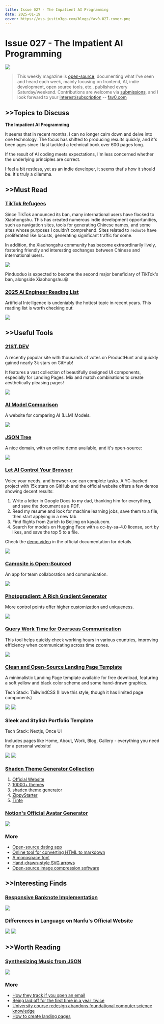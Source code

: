 ```yaml
---
title: Issue 027 - The Impatient AI Programming
date: 2025-01-19
cover: https://oss.justin3go.com/blogs/fav0-027-cover.png
---
```

# Issue 027 - The Impatient AI Programming

![](https://oss.justin3go.com/blogs/fav0-027-cover.png)

> This weekly magazine is [open-source](https://github.com/Justin3go/FAV0), documenting what I've seen and heard each week, mainly focusing on frontend, AI, indie development, open source tools, etc., published every Saturday/weekend. Contributions are welcome via [submissions](https://github.com/Justin3go/FAV0/issues), and I look forward to your [interest/subscription](https://fav0.com/feed.xml) -- [fav0.com](https://fav0.com/)

## \>\>Topics to Discuss

**The Impatient AI Programming**

It seems that in recent months, I can no longer calm down and delve into one technology. The focus has shifted to producing results quickly, and it's been ages since I last tackled a technical book over 600 pages long.

If the result of AI coding meets expectations, I'm less concerned whether the underlying principles are correct.

I feel a bit restless, yet as an indie developer, it seems that's how it should be. It's truly a dilemma.

## \>\>Must Read

### [TikTok Refugees](https://www.reuters.com/technology/tiktok-preparing-us-shut-off-sunday-information-reports-2025-01-15/)

Since TikTok announced its ban, many international users have flocked to Xiaohongshu. This has created numerous indie development opportunities, such as navigation sites, tools for generating Chinese names, and some sites whose purposes I couldn’t comprehend. Sites related to `rednote` have proliferated like locusts, generating significant traffic for some.

In addition, the Xiaohongshu community has become extraordinarily lively, fostering friendly and interesting exchanges between Chinese and international users.

![](https://oss.justin3go.com/blogs/Pasted%20image%2020250119190138.png)

Pinduoduo is expected to become the second major beneficiary of TikTok's ban, alongside Xiaohongshu.😀

### [2025 AI Engineer Reading List](https://www.latent.space/p/2025-papers)

Artificial Intelligence is undeniably the hottest topic in recent years. This reading list is worth checking out:

![](https://oss.justin3go.com/blogs/Pasted%20image%2020250119191520.png)

## \>\>Useful Tools

### [21ST.DEV](https://21st.dev/)

A recently popular site with thousands of votes on ProductHunt and quickly gained nearly 3k stars on GitHub!

It features a vast collection of beautifully designed UI components, especially for Landing Pages. Mix and match combinations to create aesthetically pleasing pages!

![](https://oss.justin3go.com/blogs/Pasted%20image%2020250119191759.png)

### [AI Model Comparison](https://countless.dev/)

A website for comparing AI (LLM) Models.

![](https://oss.justin3go.com/blogs/Pasted%20image%2020250119195709.png)

### [JSON Tree](https://github.com/xzitlou/jsontr.ee)

A nice domain, with an online demo available, and it's open-source:

![](https://oss.justin3go.com/blogs/Pasted%20image%2020250119200847.png)

### [Let AI Control Your Browser](https://browser-use.com/)

Voice your needs, and browser-use can complete tasks. A YC-backed project with 15k stars on GitHub and the official website offers a few demos showing decent results:

1. Write a letter in Google Docs to my dad, thanking him for everything, and save the document as a PDF.
2. Read my resume and look for machine learning jobs, save them to a file, then start applying in a new tab.
3. Find flights from Zurich to Beijing on kayak.com.
4. Search for models on Hugging Face with a cc-by-sa-4.0 license, sort by likes, and save the top 5 to a file.

Check the [demo video](https://docs.browser-use.com/introduction) in the official documentation for details.

![](https://oss.justin3go.com/blogs/Pasted%20image%2020250119201315.png)

### [Campsite is Open-Sourced](https://github.com/campsite/campsite)

An app for team collaboration and communication.

![](https://oss.justin3go.com/blogs/Pasted%20image%2020250119201837.png)

### [Photogradient: A Rich Gradient Generator](https://photogradient.com/)

More control points offer higher customization and uniqueness.

![](https://oss.justin3go.com/blogs/Pasted%20image%2020250119202522.png)

### [Query Work Time for Overseas Communication](https://whenthey.work/)

This tool helps quickly check working hours in various countries, improving efficiency when communicating across time zones.

![](https://oss.justin3go.com/blogs/Pasted%20image%2020250119203522.png)

### [Clean and Open-Source Landing Page Template](https://template0.com/item/startup-template)

A minimalistic Landing Page template available for free download, featuring a soft yellow and black color scheme and some hand-drawn graphics. 

Tech Stack: TailwindCSS (I love this style, though it has limited page components)

![](https://oss.justin3go.com/blogs/Ggwk9GRb0AA_CVN.jpg)
![](https://oss.justin3go.com/blogs/Ggwk9GRbIAAGMaU.jpg)

### Sleek and Stylish Portfolio Template

Tech Stack: Nextjs, Once UI

Includes pages like Home, About, Work, Blog, Gallery - everything you need for a personal website!

![](https://oss.justin3go.com/blogs/GhYLbNuaUAADlhX.jpg)
![](https://oss.justin3go.com/blogs/GhYLbtzaoAAmoRV.jpg)

### [Shadcn Theme Generator Collection](https://x.com/blankwebdev/status/1879791223487279399)

1. [Official Website](https://ui.shadcn.com/themes)
2. [10000+ themes](https://ui.jln.dev/)
3. [shadcn theme generator](https://gradient.page/tools/shadcn-ui-theme-generator)
4. [ZippyStarter](https://zippystarter.com/tools/shadcn-ui-theme-generator)
5. [Tinte](https://tinte.railly.dev/shadcn)

### [Notion's Official Avatar Generator](https://faces.notion.com/?face=s5e26y0b37n43m25h220a0)

![](https://oss.justin3go.com/blogs/Pasted%20image%2020250119215409.png)

### More

- [Open-source dating app](https://github.com/duolicious)
- [Online tool for converting HTML to markdown](https://www.htmltomarkdown.io/)
- [A monospace font](https://dtinth.github.io/comic-mono-font/)
- [Hand-drawn-style SVG arrows](https://handyarrows.com/)
- [Open-source image compression software](https://github.com/kyleduo/TinyPNG4Mac)

## \>\>Interesting Finds

### [Responsive Banknote Implementation](https://anatolyzenkov.com/resizabill)

![](https://oss.justin3go.com/blogs/justin3go_2025-01-19_19-49-51.gif)

### Differences in Language on Nanfu's Official Website

![](https://oss.justin3go.com/blogs/Pasted%20image%2020250119215518.png)
![](https://oss.justin3go.com/blogs/Pasted%20image%2020250119215542.png)

## \>\>Worth Reading

### [Synthesizing Music from JSON](https://phoboslab.org/log/2025/01/synth)

![](https://oss.justin3go.com/blogs/Pasted%20image%2020250119194648.png)

### More

- [How they track if you open an email](https://www.reddit.com/r/webdev/comments/1hu7ycr/is_this_how_they_can_track_if_you_open_an_email/)
- [Being laid off for the first time in a year, twice](https://dillonshook.com/laid-off/)
- [University course redesign abandons foundational computer science knowledge](https://huntnewsnu.com/82511/editorial/op-eds/op-ed-northeasterns-redesign-of-the-khoury-curriculum-abandons-the-fundamentals-of-computer-science/)
- [How to create landing pages](https://www.bmms.me/blog/landing-page#%E4%BB%80%E4%B9%88%E6%98%AF%E8%90%BD%E5%9C%B0%E9%A1%B5)